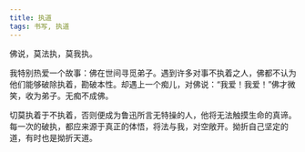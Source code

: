 ```yaml
---
title: 执道
tags: 书写, 执道
---
```



佛说，莫法执，莫我执。

我特别热爱一个故事：佛在世间寻觅弟子。遇到许多对事不执着之人，佛都不认为他们能够破除执着，勘破本性。却遇上一个痴儿，对佛说：“我爱！我爱！”佛才微笑，收为弟子。无痴不成佛。

切莫执着于不执着，否则便成为鲁迅所言无特操的人，他将无法触摸生命的真谛。每一次的破执，都应来源于真正的体悟，将法与我，对空敞开。拗折自己坚定的道，有时也是拗折天道。

